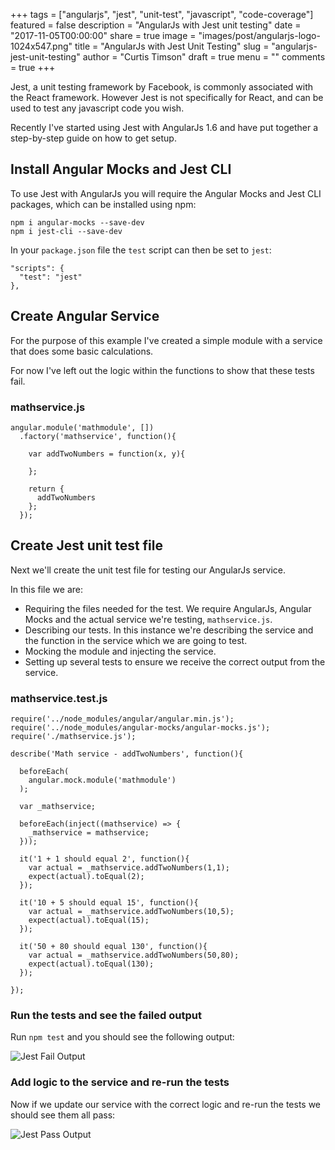 +++
tags = ["angularjs", "jest", "unit-test", "javascript", "code-coverage"]
featured = false
description = "AngularJs with Jest unit testing"
date = "2017-11-05T00:00:00"
share = true
image = "images/post/angularjs-logo-1024x547.png"
title = "AngularJs with Jest Unit Testing"
slug = "angularjs-jest-unit-testing"
author = "Curtis Timson"
draft = true
menu = ""
comments = true
+++

Jest, a unit testing framework by Facebook, is commonly associated with the React framework. However Jest is not specifically for React, and can be used to test any javascript code you wish.

Recently I've started using Jest with AngularJs 1.6 and have put together a step-by-step guide on how to get setup.

## Install Angular Mocks and Jest CLI

To use Jest with AngularJs you will require the Angular Mocks and Jest CLI packages, which can be installed using npm:

```
npm i angular-mocks --save-dev
npm i jest-cli --save-dev
```

In your `package.json` file the `test` script can then be set to `jest`:

```
"scripts": {
  "test": "jest"
},
```

## Create Angular Service

For the purpose of this example I've created a simple module with a service that does some basic calculations.

For now I've left out the logic within the functions to show that these tests fail.

### mathservice.js
```
angular.module('mathmodule', [])
  .factory('mathservice', function(){

    var addTwoNumbers = function(x, y){

    };

    return {
      addTwoNumbers
    };
  });
```

## Create Jest unit test file

Next we'll create the unit test file for testing our AngularJs service.

In this file we are:

 - Requiring the files needed for the test. We require AngularJs, Angular Mocks and the actual service we're testing, `mathservice.js`.
 - Describing our tests. In this instance we're describing the service and the function in the service which we are going to test.
 - Mocking the module and injecting the service.
 - Setting up several tests to ensure we receive the correct output from the service.


### mathservice.test.js
```
require('../node_modules/angular/angular.min.js');
require('../node_modules/angular-mocks/angular-mocks.js');
require('./mathservice.js');

describe('Math service - addTwoNumbers', function(){

  beforeEach(
    angular.mock.module('mathmodule')
  );

  var _mathservice;

  beforeEach(inject((mathservice) => {
    _mathservice = mathservice;
  }));

  it('1 + 1 should equal 2', function(){
    var actual = _mathservice.addTwoNumbers(1,1);
    expect(actual).toEqual(2);
  });

  it('10 + 5 should equal 15', function(){
    var actual = _mathservice.addTwoNumbers(10,5);
    expect(actual).toEqual(15);
  });

  it('50 + 80 should equal 130', function(){
    var actual = _mathservice.addTwoNumbers(50,80);
    expect(actual).toEqual(130);
  });

});
```

### Run the tests and see the failed output

Run `npm test` and you should see the following output:

![Jest Fail Output](/images/post/jest/jest-example-fail.png)

### Add logic to the service and re-run the tests

Now if we update our service with the correct logic and re-run the tests we should see them all pass:

![Jest Pass Output](/images/post/jest/jest-example-pass.png)
